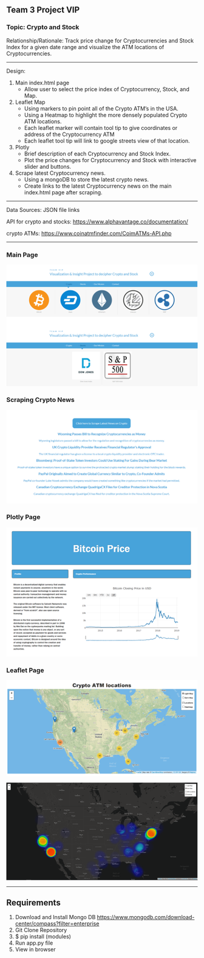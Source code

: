 ## Team 3 Project VIP 

### Topic: Crypto and Stock

Relationship/Rationale: Track price change for Cryptocurrencies and Stock Index for a given date range and visualize the ATM locations of Cryptocurrencies.

---

Design: 
1) Main index.html page 
    - Allow user to select the price index of Cryptocurrency, Stock, and Map.
1) Leaflet Map 
    - Using markers to pin point all of the Crypto ATM’s in the USA.
    - Using a Heatmap to highlight the more densely populated Crypto ATM locations.
    - Each leaflet marker will contain tool tip to give coordinates or address of the Cryptocurrency ATM 
    - Each leaflet tool tip will link to google streets view of that location.
1) Plotly 
    - Brief description of each Cryptocurrency and Stock Index. 
    - Plot the price changes for Cryptocurrency and Stock with interactive slider and buttons.
1) Scrape latest Cryptocurrency news.
    - Using a mongoDB to store the latest crypto news.
    - Create links to the latest Cryptocurrency news on the main index.html page after scraping.

---

Data Sources: JSON file links

API for crypto and stocks: https://www.alphavantage.co/documentation/

crypto ATMs: https://www.coinatmfinder.com/CoimATMs-API.php

---

### Main Page

![mainHTMLPage](Images/mainPage.png)

### Scraping Crypto News

![scraping](Images/scrapingPage.PNG)

### Plotly Page

![plotlyLine](Images/plotPage.PNG)

### Leaflet Page

![cryptoATM](Images/cryptoATM.PNG)

![cryptoHeatmap](Images/cryptoHeatmap.PNG)

---

## Requirements

1) Download and Install Mongo DB
https://www.mongodb.com/download-center/compass?filter=enterprise
1) Git Clone Repository
1) $ pip install (modules)
1) Run app.py file
1) View in browser
